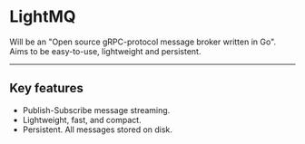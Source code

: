 # LightMQ
Will be an "Open source gRPC-protocol message broker written in Go". Aims to be easy-to-use, lightweight and persistent.

---

## Key features 
* Publish-Subscribe message streaming.
* Lightweight, fast, and compact.
* Persistent. All messages stored on disk.
